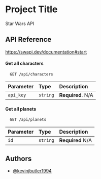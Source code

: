 # Project Title

Star Wars API


## API Reference

 https://swapi.dev/documentation#start

#### Get all characters


```http
  GET /api/characters
```

| Parameter | Type     | Description                |
| :-------- | :------- | :------------------------- |
| `api_key` | `string` | **Required**. N/A |



#### Get all planets

```http
  GET /api/planets
```

| Parameter | Type     | Description                       |
| :-------- | :------- | :-------------------------------- |
| `id`      | `string` | **Required** N/A|


## Authors

- [@kevinjbutler1994](https://www.github.com/kevinjbutler1994)

<!-- mongodb+srv://kevinjbutler1994:Lighthouse1994@cluster0.fnnva7p.mongodb.net/?retryWrites=true&w=majority&appName=Cluster0 -->